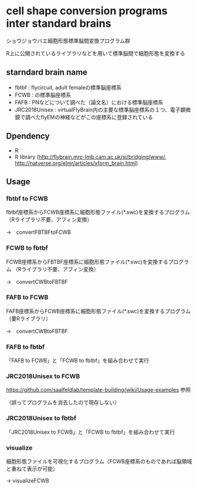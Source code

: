 # cell shape conversion programs inter standard brains

ショウジョウバエ細胞形態標準脳間変換プログラム群

R上に公開されているライブラリなどを用いて標準脳間で細胞形態を変換する

## starndard brain name

- fbtbf : flycircuit, adult femaleの標準脳座標系
- FCWB : の標準脳座標系
- FAFB : PNなどについて調べた（論文名）における標準脳座標系
- JRC2018Unisex : virtualFlyBrain内の主要な標準脳座標系の１つ、電子顕微鏡で調べたflyEMの神経などがこの座標系に登録されている

## Dpendency
- R
- R library (http://flybrain.mrc-lmb.cam.ac.uk/si/bridging/www/, http://natverse.org/elmr/articles/xform_brain.html)

## Usage

### fbtbf to FCWB

fbtbf座標系からFCWB座標系に細胞形態ファイル(*.swc)を変換するプログラム
（Rライブラリ不要、アフィン変換）

→　convertFBTBFtoFCWB


### FCWB to fbtbf

FCWB座標系からFBTBF座標系に細胞形態ファイル(*.swc)を変換するプログラム
（Rライブラリ不要、アフィン変換）

→　convertCWBtoFBTBF

### FAFB to FCWB

FAFB座標系からFCWB座標系に細胞形態ファイル(*.swc)を変換するプログラム
（要Rライブラリ）

→　convertCWBtoFBTBF

### FAFB to fbtbf

「FAFB to FCWB」と「FCWB to fbtbf」を組み合わせて実行

### JRC2018Unisex to FCWB

https://github.com/saalfeldlab/template-building/wiki/Usage-examples 参照

（誤ってプログラムを消去したので現存しない）

### JRC2018Unisex to fbtbf

「JRC2018Unisex to FCWB」と「FCWB to fbtbf」を組み合わせて実行

### visualize

細胞形態ファイルを可視化するプログラム（FCWB座標系のものであれば脳領域と重ねて表示が可能）

→  visualizeFCWB
